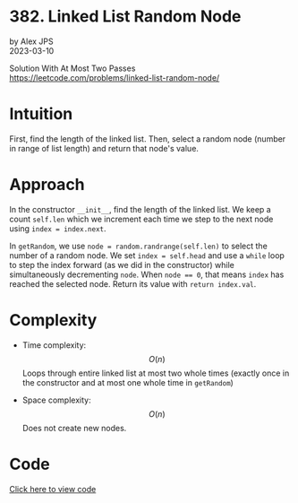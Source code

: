 # 382. Linked List Random Node
by Alex JPS  
2023-03-10

Solution With At Most Two Passes  
https://leetcode.com/problems/linked-list-random-node/

# Intuition

First, find the length of the linked list. Then, select a random node (number in range of list length) and return that node's value.

# Approach

In the constructor `__init__`, find the length of the linked list. We keep a count `self.len` which we increment each time we step to the next node using `index = index.next`.

In `getRandom`, we use `node = random.randrange(self.len)` to select the number of a random node. We set `index = self.head` and use a `while` loop to step the index forward (as we did in the constructor) while simultaneously decrementing `node`. When `node == 0`, that means `index` has reached the selected node. Return its value with `return index.val`.

# Complexity
- Time complexity:
$$O(n)$$
Loops through entire linked list at most two whole times (exactly once in the constructor and at most one whole time in `getRandom`)

- Space complexity:
$$O(n)$$
Does not create new nodes.

# Code
[Click here to view code](../py/382-linked-list-random-node.py)
